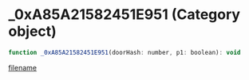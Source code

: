 # _0xA85A21582451E951 (Category object)

```js
function _0xA85A21582451E951(doorHash: number, p1: boolean): void
```

[filename](_0xA85A21582451E951_m.md ':include')